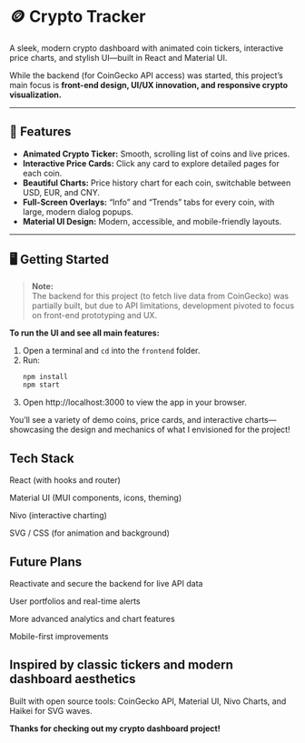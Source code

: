 # 🪙 Crypto Tracker

A sleek, modern crypto dashboard with animated coin tickers, interactive price charts, and stylish UI—built in React and Material UI.

While the backend (for CoinGecko API access) was started, this project’s main focus is **front-end design, UI/UX innovation, and responsive crypto visualization.**

---

## 🚀 Features

- **Animated Crypto Ticker:** Smooth, scrolling list of coins and live prices.
- **Interactive Price Cards:** Click any card to explore detailed pages for each coin.
- **Beautiful Charts:** Price history chart for each coin, switchable between USD, EUR, and CNY.
- **Full-Screen Overlays:** “Info” and “Trends” tabs for every coin, with large, modern dialog popups.
- **Material UI Design:** Modern, accessible, and mobile-friendly layouts.
---

## 🖥️ Getting Started

> **Note:**  
> The backend for this project (to fetch live data from CoinGecko) was partially built, but due to API limitations, development pivoted to focus on front-end prototyping and UX.

**To run the UI and see all main features:**

1. Open a terminal and `cd` into the `frontend` folder.
2. Run:
   ```bash
   npm install
   npm start
3. Open  http://localhost:3000 to view the app in your browser.

You’ll see a variety of demo coins, price cards, and interactive charts—showcasing the design and mechanics of what I envisioned for the project!

## Tech Stack
React (with hooks and router)

Material UI (MUI components, icons, theming)

Nivo (interactive charting)

SVG / CSS (for animation and background)

## Future Plans
Reactivate and secure the backend for live API data

User portfolios and real-time alerts

More advanced analytics and chart features

Mobile-first improvements

## Inspired by classic tickers and modern dashboard aesthetics

Built with open source tools: CoinGecko API, Material UI, Nivo Charts, and Haikei for SVG waves.

**Thanks for checking out my crypto dashboard project!**

